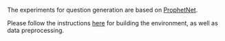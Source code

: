 The experiments for question generation are based on [ProphetNet](https://github.com/microsoft/ProphetNet).

Please follow the instructions [here](https://github.com/microsoft/ProphetNet/tree/master/ProphetNet_En) for building the environment, as well as data preprocessing.
